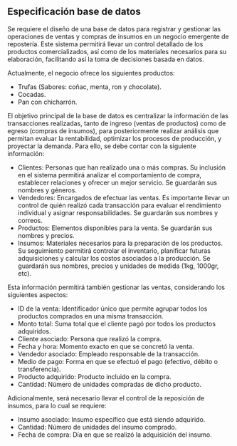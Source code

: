 ## Especificación base de datos 

Se requiere el diseño de una base de datos para registrar y gestionar las operaciones de ventas y compras de insumos en un negocio emergente de repostería. Este sistema permitirá llevar un control detallado de los productos comercializados, así como de los materiales necesarios para su elaboración, facilitando así la toma de decisiones basada en datos.

Actualmente, el negocio ofrece los siguientes productos:

  - Trufas (Sabores: coñac, menta, ron y chocolate).
  - Cocadas.
  - Pan con chicharrón.

El objetivo principal de la base de datos es centralizar la información de las transacciones realizadas, tanto de ingreso (ventas de productos) como de egreso (compras de insumos), para posteriormente realizar análisis que permitan evaluar la rentabilidad, optimizar los procesos de producción, y proyectar la demanda. Para ello, se debe contar con la siguiente información:

  - Clientes: Personas que han realizado una o más compras. Su inclusión en el sistema permitirá analizar el comportamiento de compra, establecer relaciones y ofrecer un mejor servicio. Se guardarán sus nombres y géneros.
  - Vendedores: Encargados de efectuar las ventas. Es importante llevar un control de quién realizó cada transacción para evaluar el rendimiento individual y asignar responsabilidades. Se guardarán sus nombres y correos.
  - Productos: Elementos disponibles para la venta. Se guardarán sus nombres y precios. 
  - Insumos: Materiales necesarios para la preparación de los productos. Su seguimiento permitirá controlar el inventario, planificar futuras adquisiciones y calcular los costos asociados a la producción. Se guardarán sus nombres, precios y unidades de medida (1kg, 1000gr, etc).

Esta información permitirá también gestionar las ventas, considerando los siguientes aspectos:
  - ID de la venta: Identificador único que permite agrupar todos los productos comprados en una misma transacción.
  - Monto total: Suma total que el cliente pagó por todos los productos adquiridos.
  - Cliente asociado: Persona que realizó la compra.
  - Fecha y hora: Momento exacto en que se concretó la venta.
  - Vendedor asociado: Empleado responsable de la transacción.
  - Medio de pago: Forma en que se efectuó el pago (efectivo, débito o transferencia).
  - Producto adquirido: Producto incluido en la compra.
  - Cantidad: Número de unidades compradas de dicho producto.

Adicionalmente, será necesario llevar el control de la reposición de insumos, para lo cual se requiere:
  - Insumo asociado: Insumo específico que está siendo adquirido.
  - Cantidad: Número de unidades del insumo comprado.
  - Fecha de compra: Día en que se realizó la adquisición del insumo.
